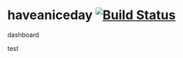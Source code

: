 # haveaniceday [![Build Status][id]][travis-ci]

[id]: https://travis-ci.org/noracami/haveaniceday.svg?branch=master

[travis-ci]: https://travis-ci.org/noracami/haveaniceday

dashboard

test
